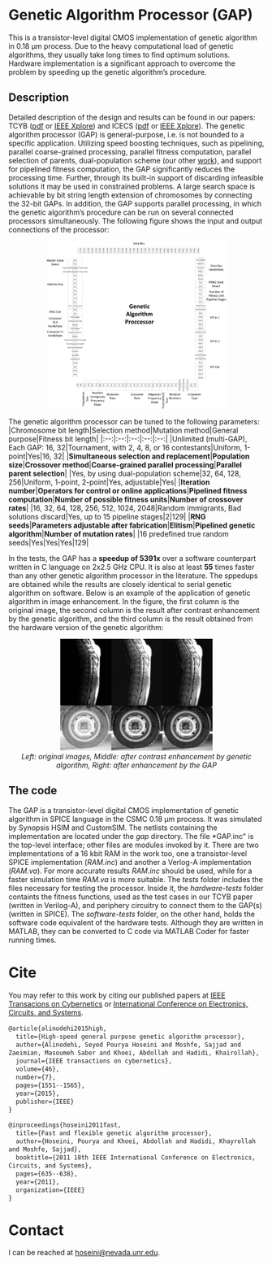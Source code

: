 # Genetic Algorithm Processor (GAP)
This is a transistor-level digital CMOS implementation of genetic algorithm in 0.18 &#956;m process. Due to the heavy computational load of genetic algorithms, they usually take long times to find optimum solutions. Hardware implementation is a significant approach to overcome the problem by speeding up the genetic algorithm’s procedure. 

## Description
Detailed description of the design and results can be found in our papers: TCYB ([pdf](https://github.com/pouryahoseini/Genetic-Algorithm-Processor/blob/master/docs/2016-TCYB.pdf) or [IEEE Xplore](https://doi.org/10.1109/TCYB.2015.2451595)) and ICECS ([pdf](https://github.com/pouryahoseini/Genetic-Algorithm-Processor/blob/master/docs/2011-ICECS.pdf) or [IEEE Xplore](https://doi.org/10.1109/ICECS.2011.6122355)). The genetic algorithm processor (GAP) is general-purpose, i.e. is not bounded to a specific application. Utilizing speed boosting techniques, such as pipelining, parallel coarse-grained processing, parallel fitness computation, parallel selection of parents, dual-population scheme (our other [work](https://github.com/pouryahoseini/Dual-Population-Genetic-Algorithm)), and support for pipelined fitness computation, the GAP significantly reduces the processing time. Further, through its built-in support of discarding infeasible solutions it may be used in constrained problems. A large search space is achievable by bit string length extension of chromosomes by connecting the 32-bit GAPs. In addition, the GAP supports parallel processing, in which the genetic algorithm’s procedure can be run on several connected processors simultaneously. 
The following figure shows the input and output connections of the processor:
<p align="center">
  <img src="./docs/GAP-Connections.jpg" alt="Connections in the genetic algorithm processor" height=330/>
</p>

The genetic algorithm processor can be tuned to the following parameters:
|Chromosome bit length|Selection method|Mutation method|General purpose|Fitness bit length|
|:--:|:--:|:--:|:--:|:--:|
|Unlimited (multi-GAP), Each GAP: 16, 32|Tournament, with 2, 4, 8, or 16 contestants|Uniform, 1-point|Yes|16, 32|
|**Simultaneous selection and replacement**|**Population size**|**Crossover method**|**Coarse-grained parallel processing**|**Parallel parent selection**|
|Yes, by using dual-population scheme|32, 64, 128, 256|Uniform, 1-point, 2-point|Yes, adjustable|Yes|
|**Iteration number**|**Operators for control or online applications**|**Pipelined fitness computation**|**Number of possible fitness units**|**Number of crossover rates**|
|16, 32, 64, 128, 256, 512, 1024, 2048|Random immigrants, Bad solutions discard|Yes, up to 15 pipeline stages|2|129|
|**RNG seeds**|**Parameters adjustable after fabrication**|**Elitism**|**Pipelined genetic algorithm**|**Number of mutation rates**|
|16 predefined true random seeds|Yes|Yes|Yes|129|

In the tests, the GAP has a **speedup of 5391x** over a software counterpart written in C language on 2x2.5 GHz CPU. It is also at least **55** times faster than any other genetic algorithm processor in the literature. The sppedups are obtained while the results are closely identical to serial genetic algorithm on software. Below is an example of the application of genetic algorithm in image enhancement. In the figure, the first column is the original image, the second column is the result after contrast enhancement by the genetic algorithm, and the third column is the result obtained from the hardware version of the genetic algorithm:
<p align="center">
  <img src="./docs/example-application.jpg" alt="Application of the genetic algorithm processor in image enhancement" height=220/>
  <br>
  <em>Left: original images, Middle: after contrast enhancement by  genetic algorithm, Right: after enhancement by the GAP</em>
</p>

## The code
The GAP is a transistor-level digital CMOS implementation of genetic algorithm in SPICE language in the CSMC 0.18 &#956;m process. It was simulated by Synopsis HSIM and CustomSIM. The netlists containing the implementation are located under the *gap* directory. The file *GAP.inc" is the top-level interface; other files are modules invoked by it. There are two implementations of a 16 kbit RAM in the work too, one a transistor-level SPICE implementation (*RAM.inc*) and another a Verlog-A implementation (*RAM.va*). For more accurate results *RAM.inc* should be used, while for a faster simulation time *RAM.va* is more suitable.
The *tests* folder includes the files necessary for testing the processor. Inside it, the *hardware-tests* folder containts the fitness functions, used as the test cases in our TCYB paper (written in Verilog-A), and periphery circuitry to connect them to the GAP(s) (written in SPICE). The *software-tests* folder, on the other hand, holds the software code equivalent of the hardware tests. Although they are written in MATLAB, they can be converted to C code via MATLAB Coder for faster running times.

# Cite
You may refer to this work by citing our published papers at [IEEE Transacions on Cybernetics](https://doi.org/10.1109/TCYB.2015.2451595) or [International Conference on Electronics, Circuits, and Systems](https://doi.org/10.1109/ICECS.2011.6122355).
```
@article{alinodehi2015high,
  title={High-speed general purpose genetic algorithm processor},
  author={Alinodehi, Seyed Pourya Hoseini and Moshfe, Sajjad and Zaeimian, Masoumeh Saber and Khoei, Abdollah and Hadidi, Khairollah},
  journal={IEEE transactions on cybernetics},
  volume={46},
  number={7},
  pages={1551--1565},
  year={2015},
  publisher={IEEE}
}
```
```
@inproceedings{hoseini2011fast,
  title={Fast and flexible genetic algorithm processor},
  author={Hoseini, Pourya and Khoei, Abdollah and Hadidi, Khayrollah and Moshfe, Sajjad},
  booktitle={2011 18th IEEE International Conference on Electronics, Circuits, and Systems},
  pages={635--638},
  year={2011},
  organization={IEEE}
}
```

# Contact
I can be reached at hoseini@nevada.unr.edu.

